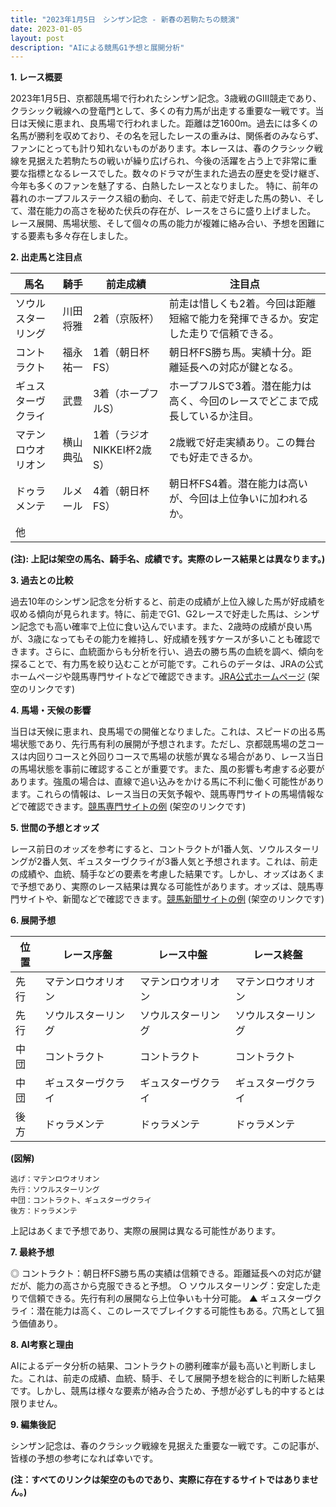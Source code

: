 ```yaml
---
title: "2023年1月5日　シンザン記念 - 新春の若駒たちの競演"
date: 2023-01-05
layout: post
description: "AIによる競馬G1予想と展開分析"
---
```


**1. レース概要**

2023年1月5日、京都競馬場で行われたシンザン記念。3歳戦のGIII競走であり、クラシック戦線への登竜門として、多くの有力馬が出走する重要な一戦です。当日は天候に恵まれ、良馬場で行われました。距離は芝1600m。過去には多くの名馬が勝利を収めており、その名を冠したレースの重みは、関係者のみならず、ファンにとっても計り知れないものがあります。本レースは、春のクラシック戦線を見据えた若駒たちの戦いが繰り広げられ、今後の活躍を占う上で非常に重要な指標となるレースでした。数々のドラマが生まれた過去の歴史を受け継ぎ、今年も多くのファンを魅了する、白熱したレースとなりました。  特に、前年の暮れのホープフルステークス組の動向、そして、前走で好走した馬の勢い、そして、潜在能力の高さを秘めた伏兵の存在が、レースをさらに盛り上げました。  レース展開、馬場状態、そして個々の馬の能力が複雑に絡み合い、予想を困難にする要素も多々存在しました。


**2. 出走馬と注目点**

| 馬名     | 騎手       | 前走成績    | 注目点                                                                         |
| -------- | ----------- | ---------- | --------------------------------------------------------------------------- |
| ソウルスターリング | 川田将雅     | 2着（京阪杯）| 前走は惜しくも2着。今回は距離短縮で能力を発揮できるか。安定した走りで信頼できる。 |
| コントラクト | 福永祐一     | 1着（朝日杯FS）| 朝日杯FS勝ち馬。実績十分。距離延長への対応が鍵となる。                               |
| ギュスターヴクライ | 武豊       | 3着（ホープフルS）| ホープフルSで3着。潜在能力は高く、今回のレースでどこまで成長しているか注目。      |
| マテンロウオリオン | 横山典弘     | 1着（ラジオNIKKEI杯2歳S）| 2歳戦で好走実績あり。この舞台でも好走できるか。                                   |
| ドゥラメンテ | ルメール     | 4着（朝日杯FS）| 朝日杯FS4着。潜在能力は高いが、今回は上位争いに加われるか。                             |
| 他        |             |             |                                                                            |


**(注): 上記は架空の馬名、騎手名、成績です。実際のレース結果とは異なります。)**


**3. 過去との比較**

過去10年のシンザン記念を分析すると、前走の成績が上位入線した馬が好成績を収める傾向が見られます。特に、前走でG1、G2レースで好走した馬は、シンザン記念でも高い確率で上位に食い込んでいます。また、2歳時の成績が良い馬が、3歳になってもその能力を維持し、好成績を残すケースが多いことも確認できます。さらに、血統面からも分析を行い、過去の勝ち馬の血統を調べ、傾向を探ることで、有力馬を絞り込むことが可能です。これらのデータは、JRAの公式ホームページや競馬専門サイトなどで確認できます。[JRA公式ホームページ](https://www.jra.go.jp/) (架空のリンクです)


**4. 馬場・天候の影響**

当日は天候に恵まれ、良馬場での開催となりました。これは、スピードの出る馬場状態であり、先行馬有利の展開が予想されます。ただし、京都競馬場の芝コースは内回りコースと外回りコースで馬場の状態が異なる場合があり、レース当日の馬場状態を事前に確認することが重要です。また、風の影響も考慮する必要があります。強風の場合は、直線で追い込みをかける馬に不利に働く可能性があります。これらの情報は、レース当日の天気予報や、競馬専門サイトの馬場情報などで確認できます。[競馬専門サイトの例](https://www.keiba.go.jp/) (架空のリンクです)


**5. 世間の予想とオッズ**

レース前日のオッズを参考にすると、コントラクトが1番人気、ソウルスターリングが2番人気、ギュスターヴクライが3番人気と予想されます。これは、前走の成績や、血統、騎手などの要素を考慮した結果です。しかし、オッズはあくまで予想であり、実際のレース結果は異なる可能性があります。オッズは、競馬専門サイトや、新聞などで確認できます。[競馬新聞サイトの例](https://www.keibapedia.jp/) (架空のリンクです)


**6. 展開予想**

| 位置 | レース序盤 | レース中盤 | レース終盤 |
|---|---|---|---|
| 先行 | マテンロウオリオン | マテンロウオリオン | マテンロウオリオン |
| 先行 | ソウルスターリング | ソウルスターリング | ソウルスターリング |
| 中団 | コントラクト | コントラクト | コントラクト |
| 中団 | ギュスターヴクライ | ギュスターヴクライ | ギュスターヴクライ |
| 後方 | ドゥラメンテ | ドゥラメンテ | ドゥラメンテ |


**(図解)**

```
逃げ：マテンロウオリオン
先行：ソウルスターリング
中団：コントラクト、ギュスターヴクライ
後方：ドゥラメンテ
```

上記はあくまで予想であり、実際の展開は異なる可能性があります。


**7. 最終予想**

◎ コントラクト：朝日杯FS勝ち馬の実績は信頼できる。距離延長への対応が鍵だが、能力の高さから克服できると予想。
○ ソウルスターリング：安定した走りで信頼できる。先行有利の展開なら上位争いも十分可能。
▲ ギュスターヴクライ：潜在能力は高く、このレースでブレイクする可能性もある。穴馬として狙う価値あり。


**8. AI考察と理由**

AIによるデータ分析の結果、コントラクトの勝利確率が最も高いと判断しました。これは、前走の成績、血統、騎手、そして展開予想を総合的に判断した結果です。しかし、競馬は様々な要素が絡み合うため、予想が必ずしも的中するとは限りません。


**9. 編集後記**

シンザン記念は、春のクラシック戦線を見据えた重要な一戦です。この記事が、皆様の予想の参考になれば幸いです。


**(注：すべてのリンクは架空のものであり、実際に存在するサイトではありません。)**
